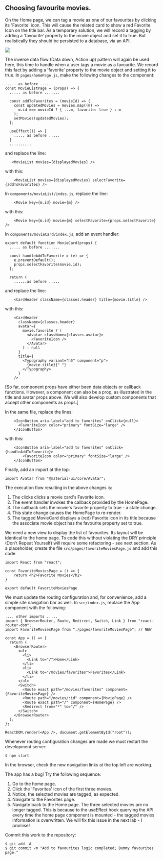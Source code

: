 ## Choosing favourite movies.

On the Home page, we can tag a movie as one of our favourites by clicking its 'Favorite' icon. This will cause the related card to show a red Favorite Icon on the title bar. As a temporary solution, we will record a tagging by adding a 'favourite' property to the movie object and set it to true. But realistically they should be persisted to a database, via an API. 

![][favorites]

The inverse data flow (Data down, Action up) pattern will again be used here, this time to handle when a user tags a movie as a favourite. We record this fact by adding a 'favorite' property to the movie object and setting it to true. In `pages/homePage.js`, make the following changes to the component:
~~~
..... as before ......
const MovieListPage = (props) => {
  ..... as before .......

  const addToFavorites = (movieId) => {
    const updatedMovies = movies.map((m) =>
      m.id === movieId ? { ...m, favorite: true } : m
    );
    setMovies(updatedMovies);
  };

  useEffect(() => {
    ..... as before .....
  }
  ..........
~~~
and replace the line:
~~~
   <MovieList movies={displayedMovies} />
~~~
with this:
~~~
    <MovieList movies={displayedMovies} selectFavorite={addToFavorites} />
~~~
In `components/movieList/indes.js`, replace the line:
~~~
    <Movie key={m.id} movie={m} />
~~~
with this:
~~~
    <Movie key={m.id} movie={m} selectFavorite={props.selectFavorite} />
~~~
In `components/movieCard/index.js`, add an event handler:
~~~
export default function MovieCard(props) {
  ..... as before .......

  const handleAddToFavorite = (e) => {
    e.preventDefault();
    props.selectFavorite(movie.id);
  };

  return (
    ......as before .....
~~~
and replace the line:
~~~
    <CardHeader className={classes.header} title={movie.title} />
~~~
with this:
~~~
    <CardHeader
      className={classes.header}
      avatar={
        movie.favorite ? (
          <Avatar className={classes.avatar}>
            <FavoriteIcon />
          </Avatar>
        ) : null
      }
      title={
        <Typography variant="h5" component="p">
          {movie.title}{" "}
        </Typography>
      }
    />
~~~
[So far, component props have either been data objects or callback functions. However, a component can also be a prop, as illustrated in the title and avatar props above. We will also develop custom components that accept other components as props.]

In the same file, replace the lines:
~~~
    <IconButton aria-label="add to favorites" onClick={null}>
      <FavoriteIcon color="primary" fontSize="large" />
    </IconButton>
~~~
with this:
~~~
    <IconButton aria-label="add to favorites" onClick={handleAddToFavorite}>
        <FavoriteIcon color="primary" fontSize="large" />
    </IconButton>
~~~
Finally, add an import at the top:
~~~
import Avatar from "@material-ui/core/Avatar";
~~~
The execution flow resulting in the above changes is:
1. The clicks clicks a movie card's Favorite icon.
1. The event handler invokes the callback provided by the HomePage. 
1. The callback sets the movie's favorite property to true - a state change. 
1. This state change causes the HomePage to re-render. 
1. The tagged MovieCard displays a (red) Favorite icon in its title because the associate movie object has the favourite property set to true.   

We need a new view to display the list of favourites. Its layout will be identical to the home page. To code this without violating the DRY principle (Don't Repeat Yourself) will require some refactoring - see next section. As a placeholder, create the file `src/pages/favoriteMoviesPage.js` and add this code:
~~~
import React from "react";

const FavoriteMoviesPage = () => {
    return <h2>Favorite Movies</h2>
}

export default FavoriteMoviesPage
~~~
We must update the routing configuration and, for convenience, add a simple site navigation bar as well. In `src/index.js`, replace the App component with the following:
~~~
.... other imports .....
import { BrowserRouter, Route, Redirect, Switch, Link } from "react-router-dom";
import FavoriteMoviesPage from "./pages/favoriteMoviesPage"; // NEW

const App = () => {
  return (
    <BrowserRouter>
      <ul>
        <li>
          <Link to="/">Home</Link>
        </li>
        <li>
          <Link to="/movies/favorites">Favorites</Link>
        </li>
      </ul>
      <Switch>
        <Route exact path="/movies/favorites" component={FavoriteMoviesPage} />
        <Route path="/movies/:id" component={MoviePage} />
        <Route exact path="/" component={HomePage} />
        <Redirect from="*" to="/" />
      </Switch>
    </BrowserRouter>
  );
};

ReactDOM.render(<App />, document.getElementById("root"));
 ~~~
Whenever routing configuration changes are made we must restart the development server:
~~~
$ npm start
~~~
In the browser, check the new navigation links at the top left are working.

The app has a bug! Try the following sequence:

1. Go to the home page.
1. Click the 'Favorites' icon of the first three movies.
1. Notice, the selected movies are tagged, as expected. 
1. Navigate to the Favorites page.
1. Navigate back to the Home page. The three selected movies are no longer tagged. This is because to the useEffect hook querying the API every time the home page component is mounted - the tagged movies information is overwritten. We will fix this issue in the next lab - I promise!

Commit this work to the repository:
~~~
$ git add -A
$ git commit -m "Add to favourites logic completed; Dummy favourites page."
~~~

[navigation]: ./img/navigation.png
[favorites]: ./img/favorites.png
